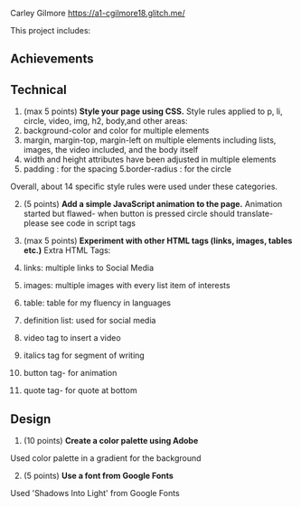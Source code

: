 
Carley Gilmore
https://a1-cgilmore18.glitch.me/

This project includes:

Achievements
---

## Technical
1. (max 5 points) **Style your page using CSS.** Style rules applied to p, li, circle, video, img, h2, body,and other areas: 
  1. background-color and color for multiple elements
  2. margin, margin-top, margin-left on multiple elements including lists, images, the video included, and the body itself
  3. width and height attributes have been adjusted in multiple elements
  4. padding : for the spacing
  5.border-radius : for the circle
  
  Overall, about 14 specific style rules were used under these categories.
  

2. (5 points) **Add a simple JavaScript animation to the page.** Animation started but flawed- when button is pressed circle should translate- please see code in script tags

3. (max 5 points) **Experiment with other HTML tags (links, images, tables etc.)** Extra HTML Tags:
  1. links: multiple links to Social Media
  2. images: multiple images with every list item of interests
  3. table: table for my fluency in languages
  4. definition list: used for social media
  5. video tag to insert a video
  6. italics tag for segment of writing
  7. button tag- for animation
  8. quote tag- for quote at bottom

## Design
1. (10 points) **Create a color palette using Adobe**

Used color palette in a gradient for the background

2. (5 points) **Use a font from Google Fonts**

Used 'Shadows Into Light' from Google Fonts
